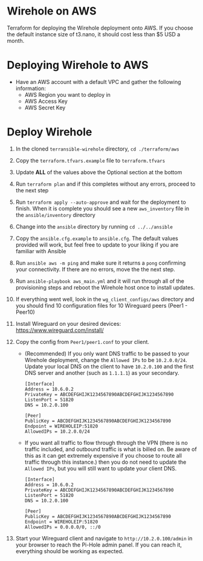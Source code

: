 # Wirehole on AWS

Terraform for deploying the Wirehole deployment onto AWS. If you choose the default instance size of t3.nano, it should cost less than $5 USD a month.

# Deploying Wirehole to AWS

* Have an AWS account with a default VPC and gather the following information:
  * AWS Region you want to deploy in
  * AWS Access Key
  * AWS Secret Key

# Deploy Wirehole

1. In the cloned `terransible-wirehole` directory, `cd ./terraform/aws`
2. Copy the `terraform.tfvars.example` file to `terraform.tfvars`
3. Update **ALL** of the values above the Optional section at the bottom
4. Run `terraform plan` and if this completes without any errors, proceed to the next step
5. Run `terraform apply --auto-approve` and wait for the deployment to finish. When it is complete you should see a new `aws_inventory` file in the `ansible/inventory` directory
6. Change into the `ansible` directory by running `cd ../../ansible`
7. Copy the `ansible.cfg.example` to `ansible.cfg`. The default values provided will work, but feel free to update to your liking if you are familiar with Ansible
8. Run `ansible aws -m ping` and make sure it returns a `pong` confirming your connectivity. If there are no errors, move the the next step.
9. Run `ansible-playbook aws_main.yml` and it will run through all of the provisioning steps and reboot the Wirehole host once to install updates.
10. If everything went well, look in the `wg_client_configs/aws` directory and you should find 10 configuration files for 10 Wireguard peers (Peer1 - Peer10)
11. Install Wireguard on your desired devices: https://www.wireguard.com/install/
12. Copy the config from `Peer1/peer1.conf` to your client.
    * (Recommended) If you only want DNS traffic to be passed to your Wirehole deployment, change the `Allowed IPs` to be `10.2.0.0/24`. Update your local DNS on the client to have `10.2.0.100` and the first DNS server and another (such as `1.1.1.1`) as your secondary.
  
      ```
      [Interface]
      Address = 10.6.0.2
      PrivateKey = ABCDEFGHIJK1234567890ABCDEFGHIJK1234567890
      ListenPort = 51820
      DNS = 10.2.0.100

      [Peer]
      PublicKey = ABCDEFGHIJK1234567890ABCDEFGHIJK1234567890
      Endpoint = WIREHOLEIP:51820
      AllowedIPs = 10.2.0.0/24
      ```

    * If you want all traffic to flow through through the VPN (there is no traffic included, and outbound traffic is what is billed on. Be aware of this as it can get extremely expensive if you choose to route all traffic through this instance.) then you do not need to update the `Allowed IPs`, but you will still want to update your client DNS.
  
      ```
      [Interface]
      Address = 10.6.0.2
      PrivateKey = ABCDEFGHIJK1234567890ABCDEFGHIJK1234567890
      ListenPort = 51820
      DNS = 10.2.0.100

      [Peer]
      PublicKey = ABCDEFGHIJK1234567890ABCDEFGHIJK1234567890
      Endpoint = WIREHOLEIP:51820
      AllowedIPs = 0.0.0.0/0, ::/0
      ```

13. Start your Wireguard client and navigate to `http://10.2.0.100/admin` in your browser to reach the Pi-Hole admin panel. If you can reach it, everything should be working as expected.